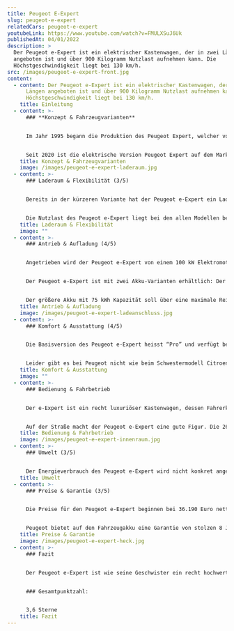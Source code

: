 ```yaml
---
title: Peugeot E-Expert
slug: peugeot-e-expert
relatedCars: peugeot-e-expert
youtubeLink: https://www.youtube.com/watch?v=FMULXSuJ6Uk
publishedAt: 04/01/2022
description: >
  Der Peugeot e-Expert ist ein elektrischer Kastenwagen, der in zwei Längen
  angeboten ist und über 900 Kilogramm Nutzlast aufnehmen kann. Die
  Höchstgeschwindigkeit liegt bei 130 km/h.            
src: /images/peugeot-e-expert-front.jpg
content:
  - content: Der Peugeot e-Expert ist ein elektrischer Kastenwagen, der in zwei
      Längen angeboten ist und über 900 Kilogramm Nutzlast aufnehmen kann. Die
      Höchstgeschwindigkeit liegt bei 130 km/h.
    title: Einleitung
  - content: >-
      ### **Konzept & Fahrzeugvarianten**


      Im Jahr 1995 begann die Produktion des Peugeot Expert, welcher vom PSA-Konzern entwickelt wurde und mit dem Citroen Jumpy und dem Fiat Scudo zwei Schwestermodelle besaß. Auch die zweite Generation ab 2007 war ein Gemeinschaftsprojekt der drei Hersteller. Dies änderte sich aber mit der dritten Generation, die seit 2016 auf dem Markt ist. Diese ist auch in Zusammenarbeit mit Toyota entstanden, wodurch der Expert gleich drei Geschwister hat: den Citroen Jumpy, den Toyota Proace sowie den Opel Vivaro.


      Seit 2020 ist die elektrische Version Peugeot Expert auf dem Markt. Der Kastenwagen ist elektrisch in zwei Längen erhältlich: 4,95 Meter sowie 5,30 Meter. Außerdem hat der Kunde die Wahl zwischen zwei Akkus mit 50 kWh bzw. 75 kWh Kapazität, welche natürlich unterschiedliche Reichweiten ermöglichen. Der Peugeot e-Expert ist auch als Kombi erhältlich, mit Sitzen und Fenstern im Fond. Hier soll es aber um die Kastenwagen-Version gehen.
    title: Konzept & Fahrzeugvarianten
    image: /images/peugeot-e-expert-laderaum.jpg
  - content: >-
      ### Laderaum & Flexibilität (3/5)


      Bereits in der kürzeren Variante hat der Peugeot e-Expert ein Ladevolumen von maximal 5.800 Liter. Der Stauraum kann über zwei geteilte, seitlich schwenkende Hecktüren oder eine nach oben schwingende Heckklappe beladen werden. Außerdem ist eine seitliche Schiebetür serienmäßig vorhanden. Der Laderaum hat beim e-Expert eine Länge von rund 2,41 Meter, die Breite liegt bei maximal 1,62 Meter und die Ladung kann bis zu 1,33 Meter hoch geladen werden. Bei der größeren Versionen ändert sich vor allem die Länge des Laderaums: als großere-Expert liegt diese bei 2,76 Meter. Dadurch entsteht ein Ladevolumen von maximal 6.600 Liter.


      Die Nutzlast des Peugeot e-Expert liegt bei den allen Modellen bei etwas über 900 Kilogramm. Allerdings gibt es die 50 kWh-Version mit einer optionalen erhöhten Nutzlast, welche dann bei rund 1.150 Kilogramm liegt. Die Anhängelast ist bei allen Modellen gleich: 1.000 Kilogramm für gebremste, 750 Kilogramm für ungebremste Anhänger.
    title: Laderaum & Flexibilität
    image: ""
  - content: >-
      ### Antrieb & Aufladung (4/5)


      Angetrieben wird der Peugeot e-Expert von einem 100 kW Elektromotor, der ein Drehmoment von 260 Nm bereitstellt und den Peugeot in ungefähr 12 Sekunden von 0 auf 100 km/h bringt. Wie meist bei Elektrofahrzeugen erfolgt die Kraftübertragung stufenlos. Die Höchstgeschwindigkeit beträgt bei allen Versionen bei 130 km/h. 


      Der Peugeot e-Expert ist mit zwei Akku-Varianten erhältlich: Der 50 kWh-Akku ermöglicht maximale Reichweiten um die 230 Kilometer. Für eine 11 kW Wechselstrom-Wallbox gibt Peugeot die volle Aufladungszeit mit 4 Stunden und 45 Minuten an. Außerdem ist eine Schnellladefunktion für eine 100 kW Gleichstrom-Wallbox verfügbar, welche die Ladung von 0 auf 80% in gerade einmal 32 Minuten erledigen soll.


      Der größere Akku mit 75 kWh Kapazität soll über eine maximale Reichweite von rund 320 Kilometer liegen ermöglichen, was sehr beachtlich ist für ein Fahrzeug dieser Größe. Allerdings dürften solche Strecken nur ohne Zuladung und mit wenig Steigung zu schaffen sein. Die Ladezeiten liegen hier bei rund 20 Stunden für die Wallbox und rund 45 Minuten für die 80-prozentige Schnellaufladung.
    title: Antrieb & Aufladung
    image: /images/peugeot-e-expert-ladeanschluss.jpg
  - content: >-
      ### Komfort & Ausstattung (4/5)


      Die Basisversion des Peugeot e-Expert heisst “Pro” und verfügt bereits serienmäßig über ABS, einen Doppel-Airbag, eine praktische Berganfahrhilfe sowie eine Zentralverriegelung. Für rund 2.000 Euro mehr bekommt man die Ausstattungslinie “Premium”, welche zusätzlich über eine Audioanlage, eine akustische Einparkhilfe, Klimaanlage sowie Regen- und Lichtsensor verfügt. 


      Leider gibt es bei Peugeot nicht wie beim Schwestermodell Citroen Jumpy eine speziell für Baustellen ausgerüstete Variante mit erhöhter Bodenfreiheit und einem Motorschutz sowie einer erhöhten Nutzlast von rund 1.150 Kilogramm. Allerdings sind gegen Aufpreis Optionen wie Bodenplatte aus Holz im Laderaum und eine Anhängerkupplung mit Anhängerstabilisierung erhältlich.
    title: Komfort & Ausstattung
    image: ""
  - content: >-
      ### Bedienung & Fahrbetrieb


      Der e-Expert ist ein recht luxuriöser Kastenwagen, dessen Fahrerkabine sehr komfortabel und hochwertig ist. Die Anzeigen sind fast alle digital und auch sonst mutet das Armaturenbrett sehr modern an. Der Transporter wirkt dadurch weniger wie ein robuster Handwerker-Kastenwagen und mehr wie ein komfortabler Kleinbus. Etwas gewöhnungsbedürftig ist der Fahrmodus-Schalter, der nur mit einem Finger bedient werden kann, wodurch die Auswahl etwas hakelig ist.


      Auf der Straße macht der Peugeot e-Expert eine gute Figur. Die 260 Nm brauchen für ihre Entfaltung nicht wie beim Verbrennermotor einen konkreten Drehzahlbereich, sondern sind direkt vorhanden. Dadurch beschleunigt der Elektrotransporter mehr als ordentlich und ist dank 100 kW Leistung auch auf Landstraßen flott unterwegs. Und auch die Autobahn ist kein Hindernis, allerdings ist das Fahrzeug bei 100 km/h abgeriegelt.
    title: Bedienung & Fahrbetrieb
    image: /images/peugeot-e-expert-innenraum.jpg
  - content: >-
      ### Umwelt (3/5)


      Der Energieverbrauch des Peugeot e-Expert wird nicht konkret angegeben, dürfte aber ähnlich seinen GEschwistermodellen um die 25 kWh auf 100 km liegen. Bei angenommenen 30 Cent pro Kilowattstunde kosten 100 km Fahrstrecke so circka 7,50 €. Ein zusätzliches Solarmodul für mehr Reichweite wird nicht angeboten.
    title: Umwelt
  - content: >-
      ### Preise & Garantie (3/5)


      Die Preise für den Peugeot e-Expert beginnen bei 36.190 Euro netto für den e-Expert L2 mit 50 kWh-Akku und Basisausstattung. Die Variante mit einer Akkukapazität von 75 kWh kostet rund 5.000 Euro mehr. Der e-Expert L3 mit 5,30 Meter Länge ist ab 37.830 Euro netto verfügbar, ab 42.380 Euro mit dem größeren Akku. Alle Batterien sind im Preis enthalten und müssen nicht dazu gemietet werden.


      Peugeot bietet auf den Fahrzeugakku eine Garantie von stolzen 8 Jahren bzw. 160.000 Kilometer. Für das Fahrzeug gelten wie üblich bei Peugeot eine Herstellergarantie von 2 Jahren ohne Kilometerbeschränkung.
    title: Preise & Garantie
    image: /images/peugeot-e-expert-heck.jpg
  - content: >-
      ### Fazit


      Der Peugeot e-Expert ist wie seine Geschwister ein recht hochwertiger Kastenwagen, welcher zudem mit einer recht hohen Reichweite punktet. Der Laderaum ist sehr geräumig und einfach beladbar und es gibt viele praktische Ausstattungsdetails für den Berufsalltag, wodurch der Kastenwagen speziell für Lieferanten und Handwerker sehr interessant sein dürfte. Allerdings ist das Fahrzeug nicht gerade günstig. Die e-Expert-Modelle kosten 8.000 bis 10.000 Euro netto mehr als das vergleichbare Verbrenner-Modell. Dadurch könnte das Fahrzeug für einige Interessenten schlich nicht erschwinglich sein.


      ### Gesamtpunktzahl:


      3,6 Sterne
    title: Fazit
---
```

